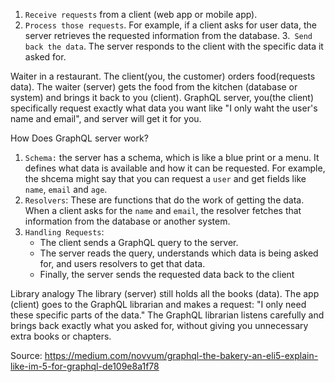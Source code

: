 1. `Receive requests` from a client (web app or mobile app).
2. `Process those requests`. For example, if a client asks for user data, the server retrieves the requested information from the database.
3.` Send back the data`. The server responds to the client with the specific data it asked for.

Waiter in a restaurant. The client(you, the customer) orders food(requests data). The waiter (server) gets the food from the kitchen (database or system) and brings it back to you (client).
GraphQL server, you(the client) specifically request exactly what data you want like "I only waht the user's name and email", and server will get it for you. 

How Does GraphQL server work?
1. `Schema:` the server has a schema, which is like a blue print or a menu. It defines what data is available and how it can be requested.
For example, the shcema might say that you can request a `user` and get fields like `name`, `email` and `age`.
2. `Resolvers`: These are functions that do the work of getting the data. When a client asks for the `name` and `email`, the resolver fetches that information from the database or another system.
3. `Handling Requests`:
   - The client sends a GraphQL query to the server.
   - The server reads the query, understands which data is being asked for, and users resolvers to get that data.
   - Finally, the server sends the requested data back to the client


Library analogy
The library (server) still holds all the books (data).
The app (client) goes to the GraphQL librarian and makes a request: "I only need these specific parts of the data."
The GraphQL librarian listens carefully and brings back exactly what you asked for, without giving you unnecessary extra books or chapters.

Source: https://medium.com/novvum/graphql-the-bakery-an-eli5-explain-like-im-5-for-graphql-de109e8a1f78



